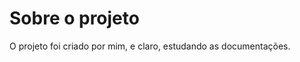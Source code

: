 <h1>Sobre o projeto</h1>
<p>O projeto foi criado por mim, e claro, estudando as documentações.</p>

